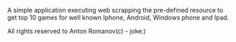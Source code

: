 A simple application executing web scrapping the pre-defined resource to get top 10 games for well known Iphone, Android, Windows phone and Ipad.

All rights reserved  to Anton Romanov(c) - joke:)